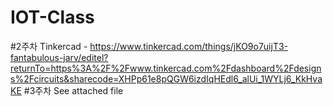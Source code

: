 # IOT-Class
#2주차 Tinkercad - https://www.tinkercad.com/things/jKO9o7uijT3-fantabulous-jarv/editel?returnTo=https%3A%2F%2Fwww.tinkercad.com%2Fdashboard%2Fdesigns%2Fcircuits&sharecode=XHPp61e8pQGW6izdIqHEdl6_alUi_1WYLj6_KkHvaKE
#3주차 See attached file
